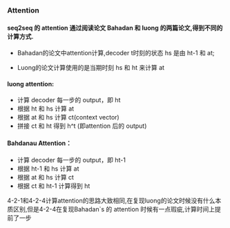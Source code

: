 ### Attention

#### seq2seq 的 attention 通过阅读论文 Bahadan 和 luong 的两篇论文,得到不同的计算方式.
- Bahadan的论文中attention计算,decoder t时刻的状态 hs 是由 ht-1 和 at;

- Luong的论文计算使用的是当期时刻 hs 和 ht 来计算 at


#### luong attention:

- 计算 decoder 每一步的 output，即 ht
- 根据 ht 和 hs 计算 at
- 根据 at 和 hs 计算 ct(context vector)
- 拼接 ct 和 ht 得到 h^t (即attention 后的 output)
#### Bahdanau Attention：

- 计算 decoder 每一步的 output，即 ht-1
- 根据 ht-1 和 hs 计算 at
- 根据 at 和 hs 计算 ct
- 根据 ct 和 ht-1 计算得到 ht

4-2-1和4-2-4计算attention的思路大致相同,在复现luong的论文时候没有什么本质区别,但是4-2-4在复现Bahadan`s 的 attention 时候有一点瑕疵,计算时间上提前了一步